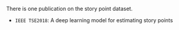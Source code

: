 There is one publication on the story point dataset.

- ```IEEE TSE2018```: A deep learning model for estimating story points

